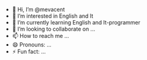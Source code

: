 - 👋 Hi, I’m @mevacent
- 👀 I’m interested in English and It
- 🌱 I’m currently learning English and It-programmer
- 💞️ I’m looking to collaborate on ...
- 📫 How to reach me ...
- 😄 Pronouns: ...
- ⚡ Fun fact: ...

<!---
mevacent/mevacent is a ✨ special ✨ repository because its `README.md` (this file) appears on your GitHub profile.
You can click the Preview link to take a look at your changes.
--->
